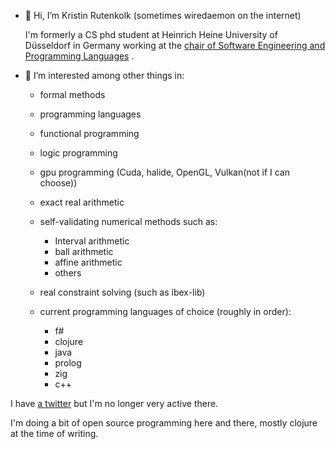 - 👋 Hi, I’m Kristin Rutenkolk (sometimes wiredaemon on the internet)
  
  I'm formerly a CS phd student at Heinrich Heine University of Düsseldorf in Germany working at the [chair of Software Engineering and Programming Languages](https://www.cs.hhu.de/en/research-groups/software-engineering-and-programming-languages) .

- 👀 I’m interested among other things in: 
  - formal methods
  - programming languages
  - functional programming
  - logic programming
  - gpu programming (Cuda, halide, OpenGL, Vulkan(not if I can choose))
  - exact real arithmetic
  - self-validating numerical methods such as:
    - Interval arithmetic
    - ball arithmetic
    - affine arithmetic
    - others
  - real constraint solving (such as ibex-lib) 


  - current programming languages of choice (roughly in order): 
    - f#
    - clojure
    - java
    - prolog
    - zig
    - c++

I have [a twitter](https://twitter.com/Wire_Daemon) but I'm no longer very active there.

I'm doing a bit of open source programming here and there, mostly clojure at the time of writing.

<!---
rutenkolk/rutenkolk is a ✨ special ✨ repository because its `README.md` (this file) appears on your GitHub profile.
You can click the Preview link to take a look at your changes.
--->
